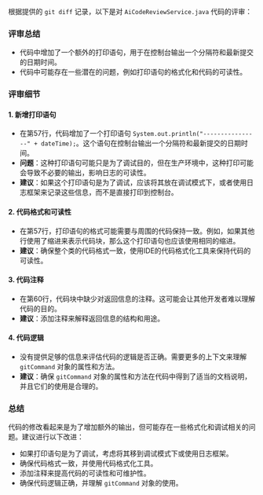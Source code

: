 根据提供的 `git diff` 记录，以下是对 `AiCodeReviewService.java` 代码的评审：

### 评审总结
- 代码中增加了一个额外的打印语句，用于在控制台输出一个分隔符和最新提交的日期时间。
- 代码中可能存在一些潜在的问题，例如打印语句的格式化和代码的可读性。

### 评审细节

#### 1. 新增打印语句
- 在第57行，代码增加了一个打印语句 `System.out.println("----------------" + dateTime);`。这个语句在控制台输出一个分隔符和最新提交的日期时间。
- **问题**：这种打印语句可能只是为了调试目的，但在生产环境中，这种打印可能会导致不必要的输出，影响日志的可读性。
- **建议**：如果这个打印语句是为了调试，应该将其放在调试模式下，或者使用日志框架来记录这些信息，而不是直接打印到控制台。

#### 2. 代码格式和可读性
- 在第57行，打印语句的格式可能需要与周围的代码保持一致。例如，如果其他行使用了缩进来表示代码块，那么这个打印语句也应该使用相同的缩进。
- **建议**：确保整个类的代码格式一致，使用IDE的代码格式化工具来保持代码的可读性。

#### 3. 代码注释
- 在第60行，代码块中缺少对返回信息的注释。这可能会让其他开发者难以理解代码的目的。
- **建议**：添加注释来解释返回信息的结构和用途。

#### 4. 代码逻辑
- 没有提供足够的信息来评估代码的逻辑是否正确。需要更多的上下文来理解 `gitCommand` 对象的属性和方法。
- **建议**：确保 `gitCommand` 对象的属性和方法在代码中得到了适当的文档说明，并且它们的使用是合理的。

### 总结
代码的修改看起来是为了增加额外的输出，但可能存在一些格式化和调试相关的问题。建议进行以下改进：
- 如果打印语句是为了调试，考虑将其移到调试模式下或使用日志框架。
- 确保代码格式一致，并使用代码格式化工具。
- 添加注释来提高代码的可读性和可维护性。
- 确保代码逻辑正确，并理解 `gitCommand` 对象的使用。